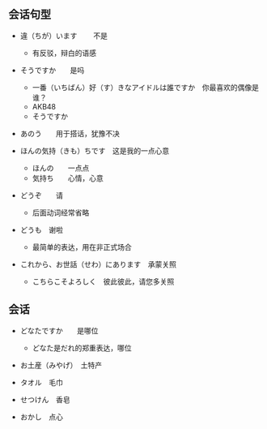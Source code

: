 ## 会话句型

- 違（ちが）います　　 不是
    - 有反驳，辩白的语感

- そうですか　　是吗
    - 一番（いちばん）好（す）きなアイドルは誰ですか　你最喜欢的偶像是谁？
    - AKB48
    - そうですか

- あのう　　用于搭话，犹豫不决

- ほんの気持（きも）ちです　这是我的一点心意
    - ほんの　　一点点
    - 気持ち　　心情，心意

- どうぞ　　请
    - 后面动词经常省略

- どうも　谢啦
    - 最简单的表达，用在非正式场合

- これから、お世話（せわ）にあります　承蒙关照
    - こちらこそよろしく　彼此彼此，请您多关照

## 会话

- どなたですか　　是哪位
    - どなた是だれ的郑重表达，哪位

- お土産（みやげ）　土特产

- タオル　毛巾

- せつけん　香皂

- おかし　点心
